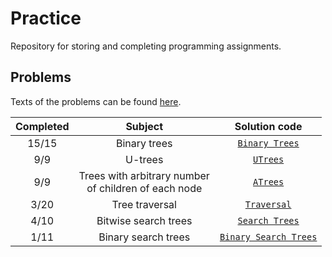 # Practice
Repository for storing and completing programming assignments.

## Problems

Texts of the problems can be found [here](http://www.math.spbu.ru/user/dlebedin/).

| Completed | Subject | Solution code |
| :-------: | :--: | :---------------------: |
| 15/15 | Binary trees | [`Binary Trees`](https://github.com/broadwaylamb/Practice/tree/master/Binary%20Trees) |
| 9/9  | U-trees | [`UTrees`](https://github.com/broadwaylamb/Practice/tree/master/UTrees)
| 9/9  | Trees with arbitrary number <br>of children of each node | [`ATrees`](https://github.com/broadwaylamb/Practice/tree/master/ATrees) |
| 3/20 | Tree traversal | [`Traversal`](https://github.com/broadwaylamb/Practice/tree/binarytrees/Traversal) |
| 4/10 | Bitwise search trees | [`Search Trees`](https://github.com/broadwaylamb/Practice/tree/searchtrees/Search%20Trees) |
| 1/11 | Binary search trees | [`Binary Search Trees`](https://github.com/broadwaylamb/Practice/tree/searchtrees/Binary%20Search%20Trees) |
